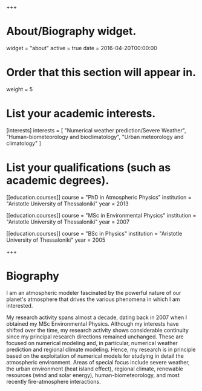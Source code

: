 +++
# About/Biography widget.
widget = "about"
active = true
date = 2016-04-20T00:00:00

# Order that this section will appear in.
weight = 5

# List your academic interests.
[interests]
  interests = [
    "Numerical weather prediction/Severe Weather",
    "Human-biometeorology and bioclimatology",
    "Urban meteorology and climatology"
  ]

# List your qualifications (such as academic degrees).
[[education.courses]]
  course = "PhD in Atmospheric Physics"
  institution = "Aristotle University of Thessaloniki"
  year = 2013

[[education.courses]]
  course = "MSc in Environmental Physics"
  institution = "Aristotle University of Thessaloniki"
  year = 2007

[[education.courses]]
  course = "BSc in Physics"
  institution = "Aristotle University of Thessaloniki"
  year = 2005
 
+++

# Biography

I am an atmospheric modeler fascinated by the powerful nature of our planet's 
atmosphere that drives the various phenomena in which I am interested. 

My research activity spans almost a decade, dating back in 2007 when I obtained my 
MSc Environmental Physics. Although my interests have shifted over the time, my 
research activity shows considerable continuity since my principal research directions
remained unchanged. These are focused on numerical modeling and, in particular, 
numerical weather prediction and regional climate modeling. Hence, my research is 
in principle based on the exploitation of numerical models for studying in detail the
atmospheric environment. Areas of special focus include severe weather, the urban 
environment (heat island effect), regional climate, renewable resources (wind and 
solar energy), human-biometeorology, and most recently fire-atmosphere interactions. 
